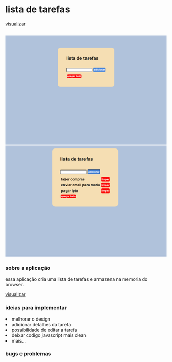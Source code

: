 # lista de tarefas



<a href="https://vilmar-moreira-souza.github.io/listaTarefas/" target="blank">visualizar</a>
<h2></h2>

<img src="./assets/Captura0.png" width="560" alt="print da tela">
<img src="./assets/Captura1.png" width="560"  alt="print da tela">
<br>
<h3>sobre a aplicação</h3>


<p>essa aplicação cria uma lista de tarefas  e armazena na memoria do browser.   </p>

<a href="https://vilmar-moreira-souza.github.io/listaTarefas/" target="blank">visualizar </a>


<h3>ideias para implementar</h3>

 <li>melhorar o design</li>
<li> adicionar detalhes da tarefa</li>
<li> possibilidade de editar a tarefa</li>
<li>deixar codigo javascript mais clean </li>
<li> mais...</li>

<h3>bugs e problemas</h3>


